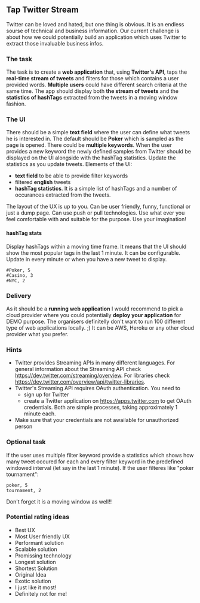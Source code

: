 ## Tap Twitter Stream ##
Twitter can be loved and hated, but one thing is obvious. It is an endless sourse of technical and business information.
Our current challenge is about how we could potentially build an application which uses Twitter to extract those invaluable business infos.

### The task ###
The task is to create a **web application** that, using **Twitter's API**, taps the **real-time stream of tweets** and filters for those which contains a user provided words. **Multiple users** could have different search criteria at the same time.
The app should display both **the stream of tweets** and the **statistics of hashTags** extracted from the tweets in a moving window fashion.

### The UI ###
There should be a simple **text field** where the user can define what tweets he is interested in. The default should be **Poker** which is sampled as the page is opened. There could be **multiple keywords**. When the user provides a new keyword the newly defined samples from Twitter should be displayed on the UI alongside with the hashTag statistics. 
Update the statistics as you update tweets.
Elements of the UI:
- **text field** to be able to provide filter keywords
- filtered **english** tweets
- **hashTag statistics**. It is a simple list of hashTags and a number of occurances extracted from the tweets.

The layout of the UX is up to you. Can be user friendly, funny, functional or just a dump page. Can use push or pull technologies. Use what ever you feel comfortable with and suitable for the purpose. Use your imagination!

#### hashTag stats ####
Display hashTags within a moving time frame. It means that the UI should show the most popular tags in the last 1 minute. It can be configurable. Update in every minute or when you have a new tweet to display.
```
#Poker, 5
#Casino, 3
#NYC, 2
```

### Delivery ###
As it should be a **running web application** I would recommend to pick a cloud provider where you could potentially **deploy your application** for DEMO purpose. The organisers definitelly don't want to run 100 different type of web applications locally. ;) It can be AWS, Heroku or any other cloud provider what you prefer.

### Hints ###
- Twitter provides Streaming APIs in many different languages. For general information about the Streaming API check https://dev.twitter.com/streaming/overview.
  For libraries check https://dev.twitter.com/overview/api/twitter-libraries.
- Twitter's Streaming API requires OAuth authentication. You need to
  - sign up for Twitter
  - create a Twitter application on https://apps.twitter.com
  to get OAuth credentials. Both are simple processes, taking approximately 1 minute each.
- Make sure that your credentials are not awailable for unauthorized person

### Optional task ###
If the user uses multiple filter keyword provide a statistics which shows how many tweet occured for each and every filter keyword in the predefined windowed interval (let say in the last 1 minute). If the user filteres like "poker tournament":
```
poker, 5
tournament, 2
```
Don't forget it is a moving window as well!!

### Potential rating ideas ###
- Best UX
- Most User friendly UX
- Performant solution
- Scalable solution
- Promissing technology
- Longest solution
- Shortest Solution
- Original Idea
- Exotic solution
- I just like it most!
- Definitely not for me!
